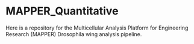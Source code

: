 # MAPPER_Quantitative
Here is a repository for the Multicellular Analysis Platform for Engineering Research (MAPPER) Drosophila wing analysis pipeline.
